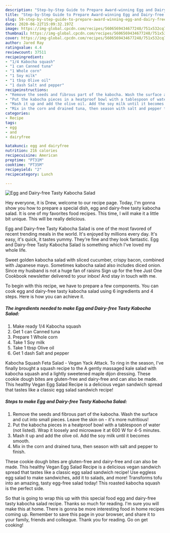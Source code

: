 ```yaml
---
description: "Step-by-Step Guide to Prepare Award-winning Egg and Dairy-free Tasty Kabocha Salad"
title: "Step-by-Step Guide to Prepare Award-winning Egg and Dairy-free Tasty Kabocha Salad"
slug: 59-step-by-step-guide-to-prepare-award-winning-egg-and-dairy-free-tasty-kabocha-salad
date: 2020-06-22T15:09:32.197Z
image: https://img-global.cpcdn.com/recipes/5606569434677248/751x532cq70/egg-and-dairy-free-tasty-kabocha-salad-recipe-main-photo.jpg
thumbnail: https://img-global.cpcdn.com/recipes/5606569434677248/751x532cq70/egg-and-dairy-free-tasty-kabocha-salad-recipe-main-photo.jpg
cover: https://img-global.cpcdn.com/recipes/5606569434677248/751x532cq70/egg-and-dairy-free-tasty-kabocha-salad-recipe-main-photo.jpg
author: Jared Ray
ratingvalue: 4.4
reviewcount: 37511
recipeingredient:
- "1/4 Kabocha squash"
- "1 can Canned tuna"
- "1 Whole corn"
- "1 Soy milk"
- "1 tbsp Olive oil"
- "1 dash Salt and pepper"
recipeinstructions:
- "Remove the seeds and fibrous part of the kabocha. Wash the surface and cut into small pieces. Leave the skin on - it&#39;s more nutritious!"
- "Put the kabocha pieces in a heatproof bowl with a tablespoon of water (not listed). Wrap it loosely and microwave it at 600 W for 4-5 minutes."
- "Mash it up and add the olive oil. Add the soy milk until it becomes smooth."
- "Mix in the corn and drained tuna, then season with salt and pepper to finish."
categories:
- Recipe
tags:
- egg
- and
- dairyfree

katakunci: egg and dairyfree 
nutrition: 216 calories
recipecuisine: American
preptime: "PT31M"
cooktime: "PT35M"
recipeyield: "2"
recipecategory: Lunch

---
```



![Egg and Dairy-free Tasty Kabocha Salad](https://img-global.cpcdn.com/recipes/5606569434677248/751x532cq70/egg-and-dairy-free-tasty-kabocha-salad-recipe-main-photo.jpg)

Hey everyone, it is Drew, welcome to our recipe page. Today, I'm gonna show you how to prepare a special dish, egg and dairy-free tasty kabocha salad. It is one of my favorites food recipes. This time, I will make it a little bit unique. This will be really delicious.

Egg and Dairy-free Tasty Kabocha Salad is one of the most favored of recent trending meals in the world. It's enjoyed by millions every day. It's easy, it's quick, it tastes yummy. They're fine and they look fantastic. Egg and Dairy-free Tasty Kabocha Salad is something which I've loved my whole life.

Sweet golden kabocha salad with sliced cucumber, crispy bacon, combined with Japanese mayo. Sometimes kabocha salad also includes diced onion. Since my husband is not a huge fan of raisins Sign up for the free Just One Cookbook newsletter delivered to your inbox! And stay in touch with me.


To begin with this recipe, we have to prepare a few components. You can cook egg and dairy-free tasty kabocha salad using 6 ingredients and 4 steps. Here is how you can achieve it.

<!--inarticleads1-->

##### The ingredients needed to make Egg and Dairy-free Tasty Kabocha Salad:

1. Make ready 1/4 Kabocha squash
1. Get 1 can Canned tuna
1. Prepare 1 Whole corn
1. Take 1 Soy milk
1. Take 1 tbsp Olive oil
1. Get 1 dash Salt and pepper


Kabocha Squash Feta Salad - Vegan Yack Attack. To ring in the season, I&#39;ve finally brought a squash recipe to the A gently massaged kale salad with kabocha squash and a lightly sweetened maple dijon dressing. These cookie dough bites are gluten-free and dairy-free and can also be made. This healthy Vegan Egg Salad Recipe is a delicious vegan sandwich spread that tastes like a classic egg salad sandwich recipe! 

<!--inarticleads2-->

##### Steps to make Egg and Dairy-free Tasty Kabocha Salad:

1. Remove the seeds and fibrous part of the kabocha. Wash the surface and cut into small pieces. Leave the skin on - it&#39;s more nutritious!
1. Put the kabocha pieces in a heatproof bowl with a tablespoon of water (not listed). Wrap it loosely and microwave it at 600 W for 4-5 minutes.
1. Mash it up and add the olive oil. Add the soy milk until it becomes smooth.
1. Mix in the corn and drained tuna, then season with salt and pepper to finish.


These cookie dough bites are gluten-free and dairy-free and can also be made. This healthy Vegan Egg Salad Recipe is a delicious vegan sandwich spread that tastes like a classic egg salad sandwich recipe! Use eggless egg salad to make sandwiches, add it to salads, and more! Transforms tofu into an amazing, tasty egg-free salad today! This roasted kabocha squash is the perfect side. 

So that is going to wrap this up with this special food egg and dairy-free tasty kabocha salad recipe. Thanks so much for reading. I'm sure you will make this at home. There is gonna be more interesting food in home recipes coming up. Remember to save this page in your browser, and share it to your family, friends and colleague. Thank you for reading. Go on get cooking!
